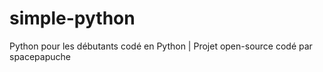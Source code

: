 # simple-python
Python pour les débutants codé en Python | Projet open-source codé par spacepapuche
